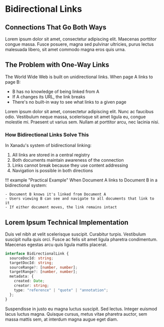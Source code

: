 # Bidirectional Links

## Connections That Go Both Ways

Lorem ipsum dolor sit amet, consectetur adipiscing elit. Maecenas porttitor congue massa. Fusce posuere, magna sed pulvinar ultricies, purus lectus malesuada libero, sit amet commodo magna eros quis urna.

## The Problem with One-Way Links

The World Wide Web is built on unidirectional links. When page A links to page B:

- B has no knowledge of being linked from A
- If A changes its URL, the link breaks
- There's no built-in way to see what links to a given page

Lorem ipsum dolor sit amet, consectetur adipiscing elit. Nunc ac faucibus odio. Vestibulum neque massa, scelerisque sit amet ligula eu, congue molestie mi. Praesent ut varius sem. Nullam at porttitor arcu, nec lacinia nisi.

### How Bidirectional Links Solve This

In Xanadu's system of bidirectional linking:

1. All links are stored in a central registry
2. Both documents maintain awareness of the connection
3. Links cannot break because they use content addressing
4. Navigation is possible in both directions

!!! example "Practical Example"
    When Document A links to Document B in a bidirectional system:
    
    - Document B knows it's linked from Document A
    - Users viewing B can see and navigate to all documents that link to it
    - If either document moves, the link remains intact

## Lorem Ipsum Technical Implementation

Duis vel nibh at velit scelerisque suscipit. Curabitur turpis. Vestibulum suscipit nulla quis orci. Fusce ac felis sit amet ligula pharetra condimentum. Maecenas egestas arcu quis ligula mattis placerat.

```typescript
interface BidirectionalLink {
  sourceDocId: string;
  targetDocId: string;
  sourceRange?: [number, number];
  targetRange?: [number, number];
  metadata: {
    created: Date;
    creator: string;
    type: "reference" | "quote" | "annotation";
  };
}
```

Suspendisse in justo eu magna luctus suscipit. Sed lectus. Integer euismod lacus luctus magna. Quisque cursus, metus vitae pharetra auctor, sem massa mattis sem, at interdum magna augue eget diam.